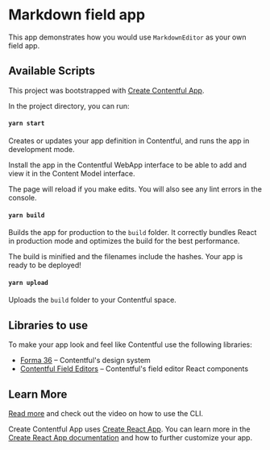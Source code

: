 # Markdown field app

This app demonstrates how you would use `MarkdownEditor` as your own field app.

## Available Scripts

This project was bootstrapped with [Create Contentful App](https://github.com/contentful/create-contentful-app).

In the project directory, you can run:

#### `yarn start`

Creates or updates your app definition in Contentful, and runs the app in development mode.

Install the app in the Contentful WebApp interface to be able to add and view it in the Content Model interface.

The page will reload if you make edits.
You will also see any lint errors in the console.

#### `yarn build`

Builds the app for production to the `build` folder.
It correctly bundles React in production mode and optimizes the build for the best performance.

The build is minified and the filenames include the hashes.
Your app is ready to be deployed!

#### `yarn upload`

Uploads the `build` folder to your Contentful space.

## Libraries to use

To make your app look and feel like Contentful use the following libraries:

- [Forma 36](https://f36.contentful.com/) – Contentful's design system
- [Contentful Field Editors](https://www.contentful.com/developers/docs/extensibility/field-editors/) – Contentful's field editor React components

## Learn More

[Read more](https://www.contentful.com/developers/docs/extensibility/app-framework/create-contentful-app/) and check out the video on how to use the CLI.

Create Contentful App uses [Create React App](https://create-react-app.dev/). You can learn more in the [Create React App documentation](https://facebook.github.io/create-react-app/docs/getting-started) and how to further customize your app.
